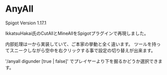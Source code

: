 # AnyAll
Spigot Version 1.17.1

IkkatsuHakai氏のCutAllとMineAllをSpigotプラグインで再現しました。

内部処理は一から実装していて、ご本家の挙動と全く違います。
ツールを持ってスニークしながら空中を右クリックする事で設定の切り替えが出来ます。

'/anyall digunder [true | false]' でプレイヤーより下を掘るかどうか選択できます。

